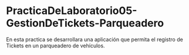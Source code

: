 # PracticaDeLaboratorio05-GestionDeTickets-Parqueadero
En esta practica se desarrollara una aplicación que permita el registro de Tickets en un parqueadero de vehículos.
